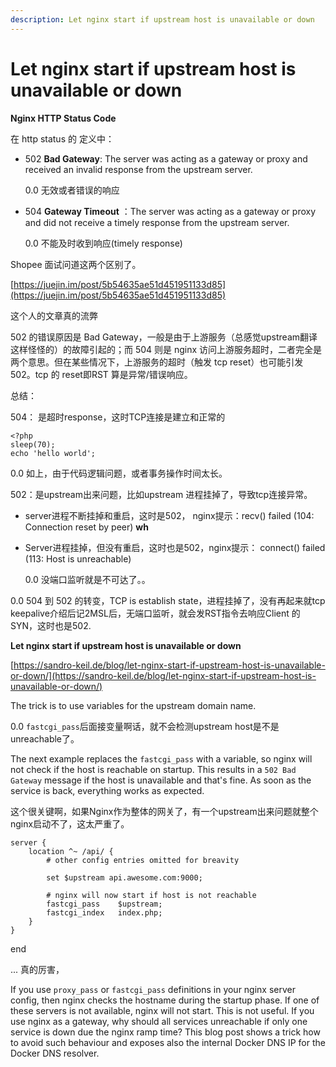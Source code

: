 ```yaml
---
description: Let nginx start if upstream host is unavailable or down
---
```


# Let nginx start if upstream host is unavailable or down

**Nginx HTTP Status Code**

在 http status 的 定义中：

* 502 **Bad Gateway**: The server was acting as a gateway or proxy and received an invalid response from the upstream server.

  0.0 无效或者错误的响应

* 504 **Gateway Timeout** ：The server was acting as a gateway or proxy and did not receive a timely response from the upstream server.

  0.0 不能及时收到响应\(timely response\)

Shopee 面试问道这两个区别了。

[https://juejin.im/post/5b54635ae51d451951133d85](https://juejin.im/post/5b54635ae51d451951133d85)

这个人的文章真的流弊

502 的错误原因是 Bad Gateway，一般是由于上游服务（总感觉upstream翻译这样怪怪的）的故障引起的；而 504 则是 nginx 访问上游服务超时，二者完全是两个意思。但在某些情况下，上游服务的超时（触发 tcp reset）也可能引发 502。tcp 的 reset即RST 算是异常/错误响应。

总结：

504： 是超时response，这时TCP连接是建立和正常的

```text
<?php
sleep(70);
echo 'hello world';
```

0.0 如上，由于代码逻辑问题，或者事务操作时间太长。

502：是upstream出来问题，比如upstream 进程挂掉了，导致tcp连接异常。

* server进程不断挂掉和重启，这时是502， nginx提示：recv\(\) failed \(104: Connection reset by peer\) **wh**
* Server进程挂掉，但没有重启，这时也是502，nginx提示： connect\(\) failed \(113: Host is unreachable\)

  0.0 没端口监听就是不可达了。。

0.0 504 到 502 的转变，TCP is establish state，进程挂掉了，没有再起来就tcp keepalive介绍后记2MSL后，无端口监听，就会发RST指令去响应Client 的 SYN，这时也是502.

**Let nginx start if upstream host is unavailable or down**

[https://sandro-keil.de/blog/let-nginx-start-if-upstream-host-is-unavailable-or-down/](https://sandro-keil.de/blog/let-nginx-start-if-upstream-host-is-unavailable-or-down/)

The trick is to use variables for the upstream domain name.

0.0 `fastcgi_pass`后面接变量啊话，就不会检测upstream host是不是 unreachable了。

The next example replaces the `fastcgi_pass` with a variable, so nginx will not check if the host is reachable on startup. This results in a `502 Bad Gateway` message if the host is unavailable and that's fine. As soon as the service is back, everything works as expected.

这个很关键啊，如果Nginx作为整体的网关了，有一个upstream出来问题就整个nginx启动不了，这太严重了。

```text
server {
    location ^~ /api/ {
        # other config entries omitted for breavity
    
        set $upstream api.awesome.com:9000;
​
        # nginx will now start if host is not reachable
        fastcgi_pass    $upstream; 
        fastcgi_index   index.php;
    }
}
```

end

... 真的厉害，

If you use `proxy_pass` or `fastcgi_pass` definitions in your nginx server config, then nginx checks the hostname during the startup phase. If one of these servers is not available, nginx will not start. This is not useful. If you use nginx as a gateway, why should all services unreachable if only one service is down due the nginx ramp time? This blog post shows a trick how to avoid such behaviour and exposes also the internal Docker DNS IP for the Docker DNS resolver.

